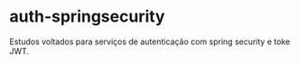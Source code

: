# auth-springsecurity

Estudos voltados para serviços de autenticação com spring security e toke JWT.